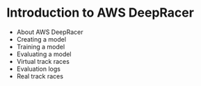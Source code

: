 # Introduction to AWS DeepRacer

* About AWS DeepRacer
* Creating a model
* Training a model
* Evaluating a model
* Virtual track races
* Evaluation logs
* Real track races
